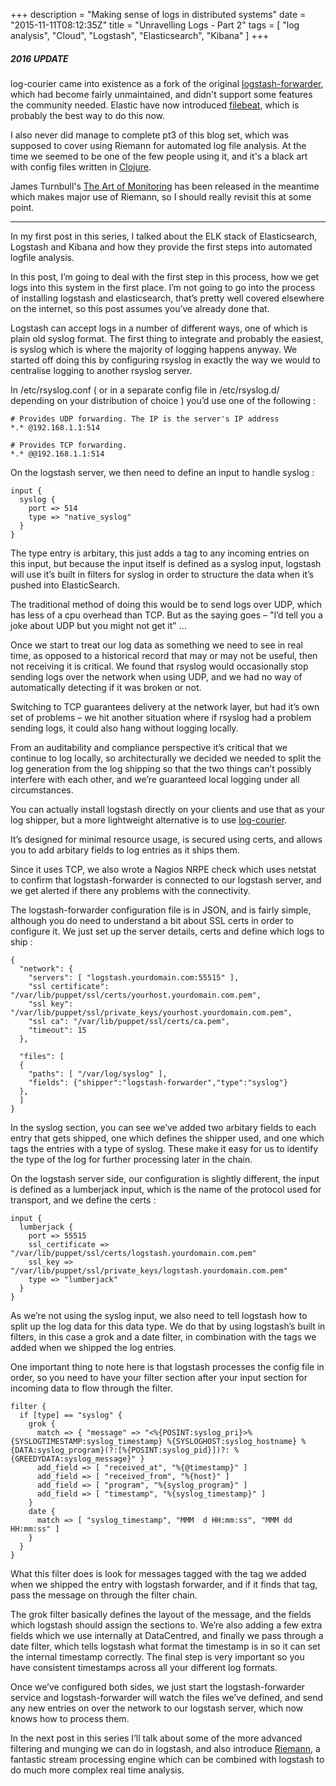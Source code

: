 +++
description = "Making sense of logs in distributed systems"
date = "2015-11-11T08:12:35Z"
title = "Unravelling Logs - Part 2"
tags = [ "log analysis", "Cloud", "Logstash", "Elasticsearch", "Kibana" ]
+++

##### 2016 UPDATE

log-courier came into existence as a fork of the original [logstash-forwarder](https://github.com/elastic/logstash-forwarder), which had become fairly unmaintained, and didn't support some features the community needed. Elastic have now introduced [filebeat](https://www.elastic.co/products/beats/filebeat), which is probably the best way to do this now.

I also never did manage to complete pt3 of this blog set, which was supposed to cover using Riemann for automated log file analysis. At the time we seemed to be one of the few people using it, and it's a black art with config files written in [Clojure](https://clojure.org/). 

James Turnbull's [The Art of Monitoring](https://www.artofmonitoring.com/) has been released in the meantime which makes major use of Riemann, so I should really revisit this at some point.  

--------------------------------------------


In my first post in this series, I talked about the ELK stack of Elasticsearch, Logstash and Kibana and how they provide the first steps into automated logfile analysis. 

In this post, I’m going to deal with the first step in this process, how we get logs into this system in the first place. I’m not going to go into the process of installing logstash and elasticsearch, that’s pretty well covered elsewhere on the internet, so this post assumes you’ve already done that.

Logstash can accept logs in a number of different ways, one of which is plain old syslog format. The first thing to integrate and probably the easiest, is syslog which is where the majority of logging happens anyway. We started off doing this by configuring rsyslog in exactly the way we would to centralise logging to another rsyslog server.

In /etc/rsyslog.conf ( or in a separate config file in /etc/rsyslog.d/ depending on your distribution of choice ) you’d use one of the following :

```
# Provides UDP forwarding. The IP is the server's IP address
*.* @192.168.1.1:514

# Provides TCP forwarding.
*.* @@192.168.1.1:514
```

On the logstash server, we then need to define an input to handle syslog :

```
input {
  syslog {
    port => 514
    type => "native_syslog"
  }
}
```

The type entry is arbitary, this just adds a tag to any incoming entries on this input, but because the input itself is defined as a syslog input, logstash will use it’s built in filters for syslog in order to structure the data when it’s pushed into ElasticSearch.

The traditional method of doing this would be to send logs over UDP, which has less of a cpu overhead than TCP. But as the saying goes – "I’d tell you a joke about UDP but you might not get it" … 

Once we start to treat our log data as something we need to see in real time, as opposed to a historical record that may or may not be useful, then not receiving it is critical. We found that rsyslog would occasionally stop sending logs over the network when using UDP, and we had no way of automatically detecting if it was broken or not.

Switching to TCP guarantees delivery at the network layer, but had it’s own set of problems – we hit another situation where if rsyslog had a problem sending logs, it could also hang without logging locally. 

From an auditability and compliance perspective it’s critical that we continue to log locally, so architecturally we decided we needed to split the log generation from the log shipping so that the two things can’t possibly interfere with each other, and we’re guaranteed local logging under all circumstances.

You can actually install logstash directly on your clients and use that as your log shipper, but a more lightweight alternative is to use [log-courier](https://github.com/driskell/log-courier). 

It’s designed for minimal resource usage, is secured using certs, and allows you to add arbitary fields to log entries as it ships them. 

Since it uses TCP, we also wrote a Nagios NRPE check which uses netstat to confirm that logstash-forwarder is connected to our logstash server, and we get alerted if there any problems with the connectivity.

The logstash-forwarder configuration file is in JSON, and is fairly simple, although you do need to understand a bit about SSL certs in order to configure it. We just set up the server details, certs and define which logs to ship :

```
{
  "network": {
    "servers": [ "logstash.yourdomain.com:55515" ],
    "ssl certificate": "/var/lib/puppet/ssl/certs/yourhost.yourdomain.com.pem",
    "ssl key": "/var/lib/puppet/ssl/private_keys/yourhost.yourdomain.com.pem",
    "ssl ca": "/var/lib/puppet/ssl/certs/ca.pem",
    "timeout": 15
  },

  "files": [
  {
    "paths": [ "/var/log/syslog" ],
    "fields": {"shipper":"logstash-forwarder","type":"syslog"}
  },
  ]
}
```

In the syslog section, you can see we’ve added two arbitary fields to each entry that gets shipped, one which defines the shipper used, and one which tags the entries with a type of syslog. These make it easy for us to identify the type of the log for further processing later in the chain.

On the logstash server side, our configuration is slightly different, the input is defined as a lumberjack input, which is the name of the protocol used for transport, and we define the certs :

```
input {
  lumberjack {
    port => 55515
    ssl_certificate => "/var/lib/puppet/ssl/certs/logstash.yourdomain.com.pem"
    ssl_key => "/var/lib/puppet/ssl/private_keys/logstash.yourdomain.com.pem"
    type => "lumberjack"
  }
}
```

As we’re not using the syslog input, we also need to tell logstash how to split up the log data for this data type. We do that by using logstash’s built in filters, in this case a grok and a date filter, in combination with the tags we added when we shipped the log entries. 

One important thing to note here is that logstash processes the config file in order, so you need to have your filter section after your input section for incoming data to flow through the filter.

```
filter {
  if [type] == "syslog" {
    grok {
      match => { "message" => "<%{POSINT:syslog_pri}>%{SYSLOGTIMESTAMP:syslog_timestamp} %{SYSLOGHOST:syslog_hostname} %{DATA:syslog_program}(?:[%{POSINT:syslog_pid}])?: %{GREEDYDATA:syslog_message}" }
      add_field => [ "received_at", "%{@timestamp}" ]
      add_field => [ "received_from", "%{host}" ]
      add_field => [ "program", "%{syslog_program}" ]
      add_field => [ "timestamp", "%{syslog_timestamp}" ]
    }
    date {
      match => [ "syslog_timestamp", "MMM  d HH:mm:ss", "MMM dd HH:mm:ss" ]
    }
  }
}
```

What this filter does is look for messages tagged with the tag we added when we shipped the entry with logstash forwarder, and if it finds that tag, pass the message on through the filter chain.

The grok filter basically defines the layout of the message, and the fields which logstash should assign the sections to. We’re also adding a few extra fields which we use internally at DataCentred, and finally we pass through a date filter, which tells logstash what format the timestamp is in so it can set the internal timestamp correctly. The final step is very important so you have consistent timestamps across all your different log formats.

Once we’ve configured both sides, we just start the logstash-forwarder service and logstash-forwarder will watch the files we’ve defined, and send any new entries on over the network to our logstash server, which now knows how to process them. 

In the next post in this series I’ll talk about some of the more advanced filtering and munging we can do in logstash, and also introduce [Riemann](http://riemann.io/), a fantastic stream processing engine which can be combined with logstash to do much more complex real time analysis.
